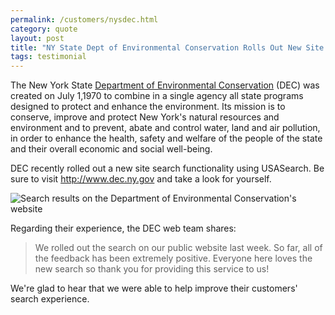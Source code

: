```yaml
---
permalink: /customers/nysdec.html
category: quote
layout: post
title: "NY State Dept of Environmental Conservation Rolls Out New Site Search"
tags: testimonial
---
```


The New York State [Department of Environmental Conservation](http://www.dec.ny.gov/) (DEC) was created on July 1,1970 to combine in a single agency all state programs designed to protect and enhance the environment. Its mission is to conserve, improve and protect New York's natural resources and environment and to prevent, abate and control water, land and air pollution, in order to enhance the health, safety and welfare of the people of the state and their overall economic and social well-being.

DEC recently rolled out a new site search functionality using USASearch. Be sure to visit <http://www.dec.ny.gov> and take a look for yourself.

![Search results on the Department of Environmental Conservation's website](http://f22818b4dfc10241d8a3-f1564c64756a8cfee25b6b19953b1d23.r31.cf2.rackcdn.com/testimonial-nysdec.png)

Regarding their experience, the DEC web team shares:

> We rolled out the search on our public website last week. So far, all of the feedback has been extremely positive. Everyone here loves the new search so thank you for providing this service to us!

We're glad to hear that we were able to help improve their customers' search experience.